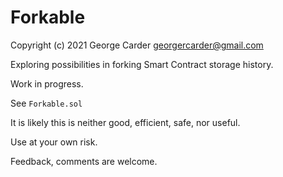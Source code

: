 # Forkable 

Copyright (c) 2021 George Carder georgercarder@gmail.com

Exploring possibilities in forking Smart Contract storage history.

Work in progress.

See `Forkable.sol`

It is likely this is neither good, efficient, safe, nor useful.

Use at your own risk.

Feedback, comments are welcome.

